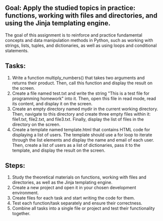 ## Goal: Apply the studied topics in practice: functions, working with files and directories, and using the Jinja templating engine.

The goal of this assignment is to reinforce and practice fundamental concepts and data manipulation methods in Python, such as working with strings, lists, tuples, and dictionaries, as well as using loops and conditional statements.

## Tasks:

1. Write a function multiply_numbers() that takes two arguments and returns their product. Then, call this function and display the result on the screen.
2. Create a file named test.txt and write the string "This is a test file for programming homework" into it. Then, open this file in read mode, read its content, and display it on the screen.
3. Create an empty directory named mydir in the current working directory. Then, navigate to this directory and create three empty files within it: file1.txt, file2.txt, and file3.txt. Finally, display the list of files in the directory on the screen.
4. Create a template named template.html that contains HTML code for displaying a list of users. The template should use a for loop to iterate through the list elements and display the name and email of each user. Then, create a list of users as a list of dictionaries, pass it to the template, and display the result on the screen.

## Steps:

1. Study the theoretical materials on functions, working with files and directories, as well as the Jinja templating engine.
2. Create a new project and open it in your chosen development environment.
3. Create files for each task and start writing the code for them.
4. Test each function/task separately and ensure their correctness.
5. Combine all tasks into a single file or project and test their functionality together.